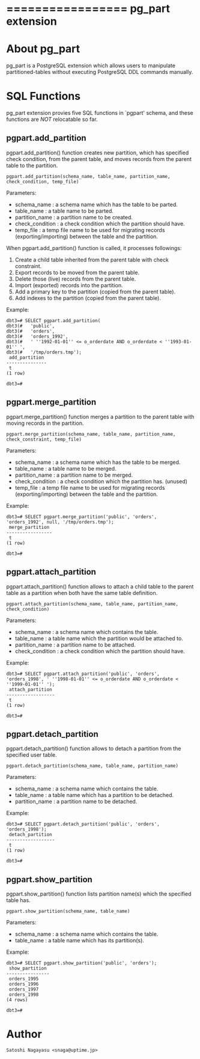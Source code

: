 =================
pg_part extension
=================


About pg_part
=============

pg_part is a PostgreSQL extension which allows users to manipulate partitioned-tables without executing PostgreSQL DDL commands manually.


SQL Functions
=============

pg_part extension provies five SQL functions in `pgpart' schema, and these functions are *NOT* relocatable so far.


pgpart.add_partition
--------------------

pgpart.add_partition() function creates new partition, which has specified check condition, from the parent table, and moves records from the parent table to the partition.

    pgpart.add_partition(schema_name, table_name, partition_name, check_condition, temp_file)

Parameters:

- schema_name : a schema name which has the table to be parted.
- table_name : a table name to be parted.
- partition_name : a partition name to be created.
- check_condition : a check condition which the partition should have.
- temp_file : a temp file name to be used for migrating records (exporting/importing) between the table and the partition.

When pgpart.add_partition() function is called, it processes followings:

1. Create a child table inherited from the parent table with check constraint.
2. Export records to be moved from the parent table.
3. Delete those (live) records from the parent table.
4. Import (exported) records into the partition.
5. Add a primary key to the partition (copied from the parent table).
6. Add indexes to the partition (copied from the parent table).

Example:

    dbt3=# SELECT pgpart.add_partition(
    dbt3(#   'public',
    dbt3(#   'orders',
    dbt3(#   'orders_1992',
    dbt3(#   ' ''1992-01-01'' <= o_orderdate AND o_orderdate < ''1993-01-01'' ',
    dbt3(#   '/tmp/orders.tmp');
     add_partition
    ---------------
     t
    (1 row)
    
    dbt3=#


pgpart.merge_partition
----------------------

pgpart.merge_partition() function merges a partition to the parent table with moving records in the partition.

    pgpart.merge_partition(schema_name, table_name, partition_name, check_constraint, temp_file)

Parameters:

- schema_name : a schema name which has the table to be merged.
- table_name : a table name to be merged.
- partition_name : a partition name to be merged.
- check_condition : a check condition which the partition has. (unused)
- temp_file : a temp file name to be used for migrating records (exporting/importing) between the table and the partition.

Example:

    dbt3=# SELECT pgpart.merge_partition('public', 'orders', 'orders_1992', null, '/tmp/orders.tmp');
     merge_partition
    -----------------
     t
    (1 row)
    
    dbt3=# 


pgpart.attach_partition
-----------------------

pgpart.attach_partition() function allows to attach a child table to the parent table as a partition when both have the same table definition.

    pgpart.attach_partition(schema_name, table_name, partition_name, check_condition)

Parameters:

- schema_name : a schema name which contains the table.
- table_name : a table name which the partition would be attached to.
- partition_name : a partition name to be attached.
- check_condition : a check condition which the partition should have.

Example:

    dbt3=# SELECT pgpart.attach_partition('public', 'orders', 'orders_1998', ' ''1998-01-01'' <= o_orderdate AND o_orderdate < ''1999-01-01'' ');
     attach_partition
    ------------------
     t
    (1 row)
    
    dbt3=# 


pgpart.detach_partition
-----------------------

pgpart.detach_partition() function allows to detach a partition from the specified user table.

    pgpart.detach_partition(schema_name, table_name, partition_name)

Parameters:

- schema_name : a schema name which contains the table.
- table_name : a table name which has a partition to be detached.
- partition_name : a partition name to be detached.

Example:

    dbt3=# SELECT pgpart.detach_partition('public', 'orders', 'orders_1998');
     detach_partition
    ------------------
     t
    (1 row)
    
    dbt3=# 


pgpart.show_partition
---------------------

pgpart.show_partition() function lists partition name(s) which the specified table has.

    pgpart.show_partition(schema_name, table_name)

Parameters:

- schema_name : a schema name which contains the table.
- table_name : a table name which has its partition(s).

Example:

    dbt3=# SELECT pgpart.show_partition('public', 'orders');
     show_partition
    ----------------
     orders_1995
     orders_1996
     orders_1997
     orders_1998
    (4 rows)
    
    dbt3=# 


Author
======

    Satoshi Nagayasu <snaga@uptime.jp>

